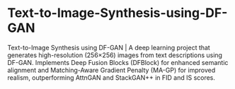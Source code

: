 # Text-to-Image-Synthesis-using-DF-GAN
Text-to-Image Synthesis using DF-GAN | A deep learning project that generates high-resolution (256×256) images from text descriptions using DF-GAN. Implements Deep Fusion Blocks (DFBlock) for enhanced semantic alignment and Matching-Aware Gradient Penalty (MA-GP) for improved realism, outperforming AttnGAN and StackGAN++ in FID and IS scores.
